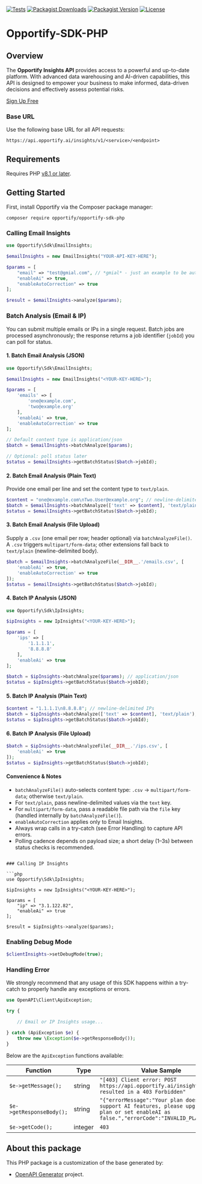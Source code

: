[![Tests](https://img.shields.io/github/actions/workflow/status/opportify/opportify-sdk-php/phpunit.yml?label=tests&style=for-the-badge&labelColor=115e5c)](https://github.com/opportify/opportify-sdk-php/actions/workflows/phpunit.yml)
[![Packagist Downloads](https://img.shields.io/packagist/dt/opportify/opportify-sdk-php?style=for-the-badge&labelColor=115e5c)](https://packagist.org/packages/opportify/opportify-sdk-php)
[![Packagist Version](https://img.shields.io/packagist/v/opportify/opportify-sdk-php?style=for-the-badge&labelColor=115e5c)](https://packagist.org/packages/opportify/opportify-sdk-php)
[![License](https://img.shields.io/github/license/opportify/opportify-sdk-php?color=9cf&style=for-the-badge&labelColor=115e5c)](https://github.com/opportify/opportify-sdk-php/blob/main/LICENSE)

# Opportify-SDK-PHP

## Overview

The **Opportify Insights API** provides access to a powerful and up-to-date platform. With advanced data warehousing and AI-driven capabilities, this API is designed to empower your business to make informed, data-driven decisions and effectively assess potential risks.

[Sign Up Free](https://www.opportify.ai)

### Base URL
Use the following base URL for all API requests:

```plaintext
https://api.opportify.ai/insights/v1/<service>/<endpoint>
```

## Requirements

Requires PHP [v8.1 or later](https://www.php.net/releases).

## Getting Started

First, install Opportify via the Composer package manager:

```shell
composer require opportify/opportify-sdk-php
```

### Calling Email Insights

```php
use Opportify\Sdk\EmailInsights;

$emailInsights = new EmailInsights("YOUR-API-KEY-HERE");

$params = [
    "email" => "test@gmial.com", // *gmial* - just an example to be auto-corrected
    "enableAi" => true,
    "enableAutoCorrection" => true
];

$result = $emailInsights->analyze($params);
```

### Batch Analysis (Email & IP)

You can submit multiple emails or IPs in a single request. Batch jobs are processed asynchronously; the response returns a job identifier (`jobId`) you can poll for status.

#### 1. Batch Email Analysis (JSON)

```php
use Opportify\Sdk\EmailInsights;

$emailInsights = new EmailInsights("<YOUR-KEY-HERE>");

$params = [
    'emails' => [
        'one@example.com',
        'two@example.org'
    ],
    'enableAi' => true,
    'enableAutoCorrection' => true
];

// Default content type is application/json
$batch = $emailInsights->batchAnalyze($params);

// Optional: poll status later
$status = $emailInsights->getBatchStatus($batch->jobId);
```

#### 2. Batch Email Analysis (Plain Text)
Provide one email per line and set the content type to `text/plain`.

```php
$content = "one@example.com\nTwo.User@example.org"; // newline-delimited emails
$batch = $emailInsights->batchAnalyze(['text' => $content], 'text/plain');
$status = $emailInsights->getBatchStatus($batch->jobId);
```

#### 3. Batch Email Analysis (File Upload)
Supply a `.csv` (one email per row; header optional) via `batchAnalyzeFile()`. A `.csv` triggers `multipart/form-data`; other extensions fall back to `text/plain` (newline-delimited body).

```php
$batch = $emailInsights->batchAnalyzeFile(__DIR__.'/emails.csv', [
    'enableAi' => true,
    'enableAutoCorrection' => true
]);
$status = $emailInsights->getBatchStatus($batch->jobId);
```

#### 4. Batch IP Analysis (JSON)

```php
use Opportify\Sdk\IpInsights;

$ipInsights = new IpInsights("<YOUR-KEY-HERE>");

$params = [
    'ips' => [
        '1.1.1.1',
        '8.8.8.8'
    ],
    'enableAi' => true
];

$batch = $ipInsights->batchAnalyze($params); // application/json
$status = $ipInsights->getBatchStatus($batch->jobId);
```

#### 5. Batch IP Analysis (Plain Text)

```php
$content = "1.1.1.1\n8.8.8.8"; // newline-delimited IPs
$batch = $ipInsights->batchAnalyze(['text' => $content], 'text/plain');
$status = $ipInsights->getBatchStatus($batch->jobId);
```

#### 6. Batch IP Analysis (File Upload)

```php
$batch = $ipInsights->batchAnalyzeFile(__DIR__.'/ips.csv', [
    'enableAi' => true
]);
$status = $ipInsights->getBatchStatus($batch->jobId);
```

#### Convenience & Notes
- `batchAnalyzeFile()` auto-selects content type: `.csv` -> `multipart/form-data`; otherwise `text/plain`.
- For `text/plain`, pass newline-delimited values via the `text` key.
- For `multipart/form-data`, pass a readable file path via the `file` key (handled internally by `batchAnalyzeFile()`).
- `enableAutoCorrection` applies only to Email Insights.
- Always wrap calls in a try-catch (see Error Handling) to capture API errors.
- Polling cadence depends on payload size; a short delay (1–3s) between status checks is recommended.

```

### Calling IP Insights

```php
use Opportify\Sdk\IpInsights;

$ipInsights = new IpInsights("<YOUR-KEY-HERE>");

$params = [
    "ip" => "3.1.122.82",
    "enableAi" => true
];

$result = $ipInsights->analyze($params);
```

### Enabling Debug Mode

```php
$clientInsights->setDebugMode(true);
```

### Handling Error

We strongly recommend that any usage of this SDK happens within a try-catch to properly handle any exceptions or errors.

```php
use OpenAPI\Client\ApiException;

try {

    // Email or IP Insights usage...

} catch (ApiException $e) {
    throw new \Exception($e->getResponseBody());
}
```
Below are the `ApiException` functions available:

| Function | Type | Value Sample |
|------------|------|--------------|
| `$e->getMessage();` | string | `"[403] Client error: POST https://api.opportify.ai/insights/v1/... resulted in a 403 Forbidden"` |
| `$e->getResponseBody();` | string | `"{"errorMessage":"Your plan does not support AI features, please upgrade your plan or set enableAI as false.","errorCode":"INVALID_PLAN"}"` |
| `$e->getCode();` | integer | `403` |

## About this package

This PHP package is a customization of the base generated by:

- [OpenAPI Generator](https://openapi-generator.tech) project.
